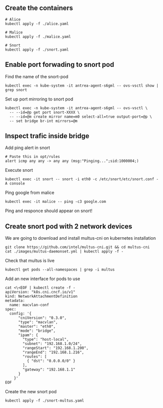 ## Create the containers 

```
# Alice
kubectl apply -f ./alice.yaml

# Malice
kubectl apply -f ./malice.yaml

# Snort
kubectl apply -f ./snort.yaml

```

## Enable port forwading to snort pod 

Find the name of the snort-pod

```
kubectl exec -n kube-system -it antrea-agent-s6gml -- ovs-vsctl show | grep snort 

```

Set up port mirroring to snort pod

```
kubectl exec -n kube-system -it antrea-agent-s6gml -- ovs-vsctl \
  -- --id=@p get port snort-XXXX \
  -- --id=@m create mirror name=m0 select-all=true output-port=@p \
  -- set bridge br-int mirrors=@m
```
## Inspect trafic inside bridge

Add ping alert in snort 

```
# Paste this in opt/rules 
alert icmp any any -> any any (msg:"Pinging...";sid:1000004;)

```
Execute snort

```
kubectl exec -it snort -- snort -i eth0 -c /etc/snort/etc/snort.conf -A console

```

Ping google from malice 

```
kubectl exec -it malice -- ping -c3 google.com

```

Ping and responce should appear on snort!

## Create snort pod with 2 network devices

We are going to download and install multus-cni on kubernetes installation

```
git clone https://github.com/intel/multus-cni.git && cd multus-cni
cat ./images/multus-daemonset.yml | kubectl apply -f -

```

Check that multus is live
```
kubectl get pods --all-namespaces | grep -i multus

```

Add an new interface for pods to use 
```
cat <\<EOF | kubectl create -f -
apiVersion: "k8s.cni.cncf.io/v1"
kind: NetworkAttachmentDefinition
metadata:
  name: macvlan-conf
spec:
  config: '{
      "cniVersion": "0.3.0",
      "type": "macvlan",
      "master": "eth0",
      "mode": "bridge",
      "ipam": {
        "type": "host-local",
        "subnet": "192.168.1.0/24",
        "rangeStart": "192.168.1.200",
        "rangeEnd": "192.168.1.216",
        "routes": [
          { "dst": "0.0.0.0/0" }
        ],
        "gateway": "192.168.1.1"
      }
    }'
EOF

```

Create the new snort pod
```
kubectl apply -f ./snort-multus.yaml

```
